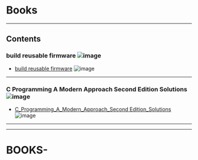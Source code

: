 # Books
---

## Contents

### build reusable firmware  ![image](https://progress-bar.dev/100/?title=In_Progress&color=ff00ff)

- [build reusable firmware](https://github.com/fourat153/books/tree/main/build_reusable_firmware) ![image](https://progress-bar.dev/100/)
        
  

---

### C Programming A Modern Approach Second Edition Solutions  ![image](https://progress-bar.dev/100/?title=In_2023&color=ff00ff)

- [C_Programming_A_Modern_Approach_Second Edition_Solutions](https://github.com/fourat153/books/tree/main/C_Programming_A_Modern_Approach_Second%20Edition_Solutions) ![image](https://progress-bar.dev/100/)






---




---
# BOOKS-
